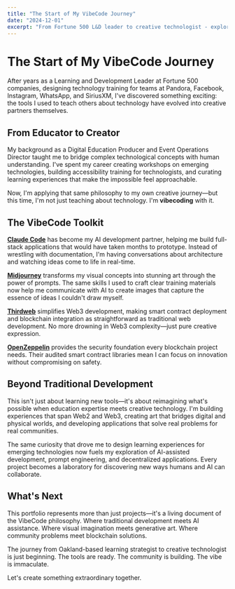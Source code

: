 ```yaml
---
title: "The Start of My VibeCode Journey"
date: "2024-12-01"
excerpt: "From Fortune 500 L&D leader to creative technologist - exploring the intersection of education, AI, and Web3"
---
```


# The Start of My VibeCode Journey

After years as a Learning and Development Leader at Fortune 500 companies, designing technology training for teams at Pandora, Facebook, Instagram, WhatsApp, and SiriusXM, I've discovered something exciting: the tools I used to teach others about technology have evolved into creative partners themselves.

## From Educator to Creator

My background as a Digital Education Producer and Event Operations Director taught me to bridge complex technological concepts with human understanding. I've spent my career creating workshops on emerging technologies, building accessibility training for technologists, and curating learning experiences that make the impossible feel approachable.

Now, I'm applying that same philosophy to my own creative journey—but this time, I'm not just teaching about technology. I'm **vibecoding** with it.

## The VibeCode Toolkit

**[Claude Code](https://claude.ai/code)** has become my AI development partner, helping me build full-stack applications that would have taken months to prototype. Instead of wrestling with documentation, I'm having conversations about architecture and watching ideas come to life in real-time.

**[Midjourney](https://midjourney.com)** transforms my visual concepts into stunning art through the power of prompts. The same skills I used to craft clear training materials now help me communicate with AI to create images that capture the essence of ideas I couldn't draw myself.

**[Thirdweb](https://thirdweb.com)** simplifies Web3 development, making smart contract deployment and blockchain integration as straightforward as traditional web development. No more drowning in Web3 complexity—just pure creative expression.

**[OpenZeppelin](https://openzeppelin.com)** provides the security foundation every blockchain project needs. Their audited smart contract libraries mean I can focus on innovation without compromising on safety.

## Beyond Traditional Development

This isn't just about learning new tools—it's about reimagining what's possible when education expertise meets creative technology. I'm building experiences that span Web2 and Web3, creating art that bridges digital and physical worlds, and developing applications that solve real problems for real communities.

The same curiosity that drove me to design learning experiences for emerging technologies now fuels my exploration of AI-assisted development, prompt engineering, and decentralized applications. Every project becomes a laboratory for discovering new ways humans and AI can collaborate.

## What's Next

This portfolio represents more than just projects—it's a living document of the VibeCode philosophy. Where traditional development meets AI assistance. Where visual imagination meets generative art. Where community problems meet blockchain solutions.

The journey from Oakland-based learning strategist to creative technologist is just beginning. The tools are ready. The community is building. The vibe is immaculate.

Let's create something extraordinary together.